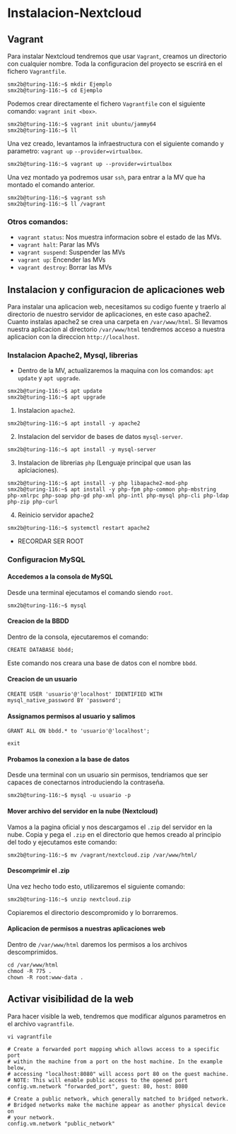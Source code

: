 # Instalacion-Nextcloud
## Vagrant
Para instalar Nextcloud tendremos que usar `Vagrant`, creamos un directorio con cualquier nombre. Toda la configuracion del proyecto se escrirá en el fichero `Vagrantfile`.
```console
smx2b@turing-116:~$ mkdir Ejemplo
smx2b@turing-116:~$ cd Ejemplo
```

Podemos crear directamente el fichero `Vagrantfile` con el siguiente comando: `vagrant init <box>`.
```console
smx2b@turing-116:~$ vagrant init ubuntu/jammy64
smx2b@turing-116:~$ ll
```

Una vez creado, levantamos la infraestructura con el siguiente comando y parametro: `vagrant up` `--provider=virtualbox`.
```console
smx2b@turing-116:~$ vagrant up --provider=virtualbox
```
Una vez montado ya podremos usar `ssh`, para entrar a la MV que ha montado el comando anterior.
```console
smx2b@turing-116:~$ vagrant ssh
smx2b@turing-116:~$ ll /vagrant
```
### Otros comandos:
- `vagrant status`: Nos muestra informacion sobre el estado de las MVs.
- `vagrant halt`: Parar las MVs
- `vagrant suspend`: Suspender las MVs
- `vagrant up`: Encender las MVs
- `vagrant destroy`: Borrar las MVs

## Instalacion y configuracion de aplicaciones web
Para instalar una aplicacion web, necesitamos su codigo fuente y traerlo al directorio de nuestro servidor de aplicaciones, en este caso apache2. Cuanto instalas apache2 se crea una carpeta en `/var/www/html`. Si llevamos nuestra aplicacion al directorio `/var/www/html` tendremos acceso a nuestra aplicacion con la direccion `http://localhost`.

### Instalacion Apache2, Mysql, librerias
- Dentro de la MV, actualizaremos la maquina con los comandos: `apt update` y `apt upgrade`.
```console
smx2b@turing-116:~$ apt update
smx2b@turing-116:~$ apt upgrade
```
1. Instalacion `apache2`.
```console
smx2b@turing-116:~$ apt install -y apache2
```
2. Instalacion del servidor de bases de datos `mysql-server`.
```console
smx2b@turing-116:~$ apt install -y mysql-server
```
3. Instalacion de librerias `php` (Lenguaje principal que usan las aplciaciones).
```console
smx2b@turing-116:~$ apt install -y php libapache2-mod-php
smx2b@turing-116:~$ apt install -y php-fpm php-common php-mbstring php-xmlrpc php-soap php-gd php-xml php-intl php-mysql php-cli php-ldap php-zip php-curl
```
4. Reinicio servidor apache2
```console
smx2b@turing-116:~$ systemctl restart apache2
```
- RECORDAR SER ROOT

### Configuracion MySQL
#### Accedemos a la consola de MySQL
Desde una terminal ejecutamos el comando siendo `root`.
```console
smx2b@turing-116:~$ mysql
```
#### Creacion de la BBDD
Dentro de la consola, ejecutaremos el comando:
```console
CREATE DATABASE bbdd;
```
Este comando nos creara una base de datos con el nombre `bbdd`.
#### Creacion de un usuario
```console
CREATE USER 'usuario'@'localhost' IDENTIFIED WITH mysql_native_password BY 'password';
```
#### Assignamos permisos al usuario y salimos
```console
GRANT ALL ON bbdd.* to 'usuario'@'localhost';
```
```console
exit
```
#### Probamos la conexion a la base de datos
Desde una terminal con un usuario sin permisos, tendriamos que ser capaces de conectarnos introduciendo la contraseña.
```console
smx2b@turing-116:~$ mysql -u usuario -p
```
#### Mover archivo del servidor en la nube (Nextcloud)
Vamos a la pagina oficial y nos descargamos el `.zip` del servidor en la nube. Copia y pega el `.zip` en el directorio que hemos creado al principio del todo y ejecutamos este comando:
```console
smx2b@turing-116:~$ mv /vagrant/nextcloud.zip /var/www/html/
```
#### Descomprimir el .zip
Una vez hecho todo esto, utilizaremos el siguiente comando:
```console
smx2b@turing-116:~$ unzip nextcloud.zip
```
Copiaremos el directorio descompromido y lo borraremos.

#### Aplicacion de permisos a nuestras aplicaciones web
Dentro de `/var/www/html` daremos los permisos a los archivos descomprimidos.
```console
cd /var/www/html
chmod -R 775 .
chown -R root:www-data .
```
## Activar visibilidad de la web
Para hacer visible la web, tendremos que modificar algunos parametros en el archivo `vagrantfile`.
```console
vi vagrantfile
```
```console
# Create a forwarded port mapping which allows access to a specific port
# within the machine from a port on the host machine. In the example below,
# accessing "localhost:8080" will access port 80 on the guest machine.
# NOTE: This will enable public access to the opened port
config.vm.network "forwarded_port", guest: 80, host: 8080
```
```console
# Create a public network, which generally matched to bridged network.
# Bridged networks make the machine appear as another physical device on
# your network.
config.vm.network "public_network"
```
